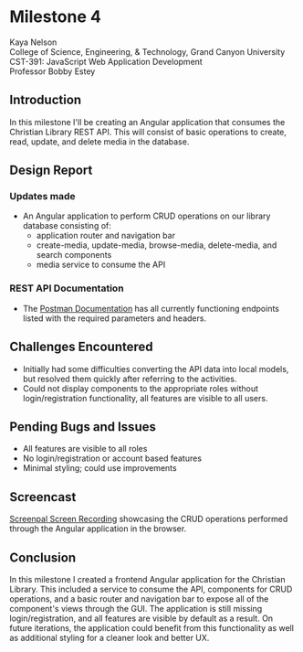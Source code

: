 # Milestone 4

<!-- 1. Cover Sheet -->
Kaya Nelson \
College of Science, Engineering, & Technology, Grand Canyon University \
CST-391: JavaScript Web Application Development \
Professor Bobby Estey

## Introduction

In this milestone I'll be creating an Angular application that consumes the Christian Library REST API. This will consist of basic operations to create, read, update, and delete media in the database. 

## Design Report

### Updates made

- An Angular application to perform CRUD operations on our library database consisting of:
  - application router and navigation bar
  - create-media, update-media, browse-media, delete-media, and search components
  - media service to consume the API

### REST API Documentation

- The [Postman Documentation](https://www.postman.com/aviation-engineer-11414492/workspace/cst-391/collection/38823987-3e52d552-9cd7-42cd-bc3a-587710914cbc?action=share&creator=38823987) has all currently functioning endpoints listed with the required parameters and headers.

## Challenges Encountered

- Initially had some difficulties converting the API data into local models, but resolved them quickly after referring to the activities.
- Could not display components to the appropriate roles without login/registration functionality, all features are visible to all users.

## Pending Bugs and Issues

- All features are visible to all roles
- No login/registration or account based features
- Minimal styling; could use improvements

## Screencast

[Screenpal Screen Recording](https://go.screenpal.com/watch/cTetiiniayy) showcasing the CRUD operations performed through the Angular application in the browser.

## Conclusion

In this milestone I created a frontend Angular application for the Christian Library. This included a service to consume the API, components for CRUD operations, and a basic router and navigation bar to expose all of the component's views through the GUI. The application is still missing login/registration, and all features are visible by default as a result. On future iterations, the application could benefit from this functionality as well as additional styling for a cleaner look and better UX.